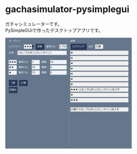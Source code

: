 # gachasimulator-pysimplegui

ガチャシミュレーターです。  
PySimpleGUiで作ったデスクトップアプリです。  
  
<img src="sample.jpg" alt="sample" width="400" height="350">
